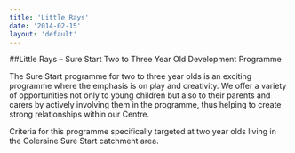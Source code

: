 ```yaml
---
title: 'Little Rays'
date: '2014-02-15'
layout: 'default'
---
```

##Little Rays – Sure Start Two to Three Year Old Development Programme

The Sure Start programme for two to three year olds is an exciting programme where the emphasis is on play and creativity.  We offer a variety of opportunities not only to young children but also to their parents and carers by actively involving them in the programme, thus helping to create strong relationships within our Centre.

Criteria for this programme specifically targeted at two year olds  living in the Coleraine Sure Start catchment area.
